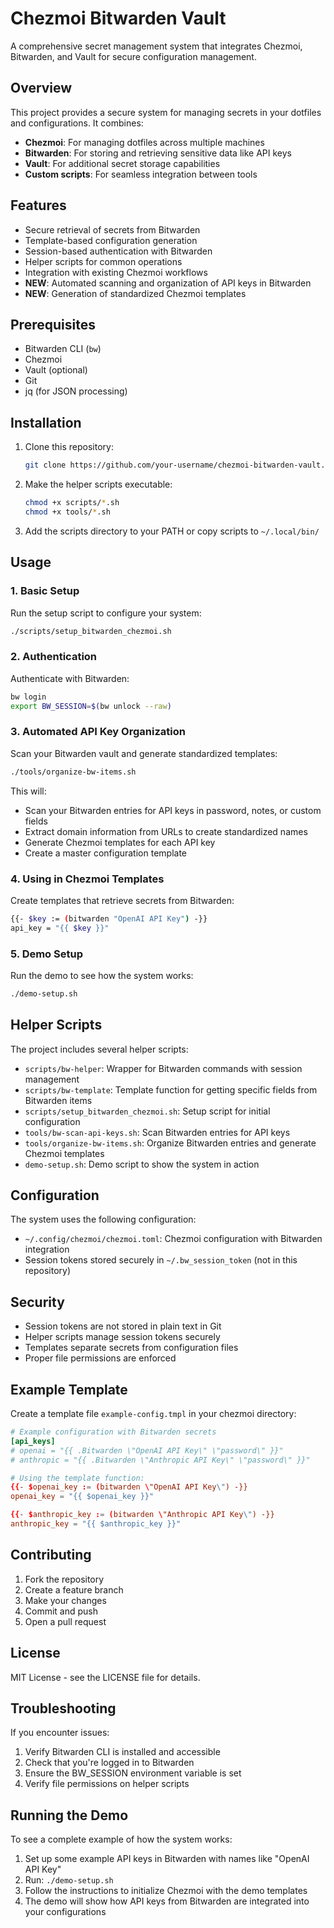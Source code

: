 # Chezmoi Bitwarden Vault

A comprehensive secret management system that integrates Chezmoi, Bitwarden, and Vault for secure configuration management.

## Overview

This project provides a secure system for managing secrets in your dotfiles and configurations. It combines:

- **Chezmoi**: For managing dotfiles across multiple machines
- **Bitwarden**: For storing and retrieving sensitive data like API keys
- **Vault**: For additional secret storage capabilities
- **Custom scripts**: For seamless integration between tools

## Features

- Secure retrieval of secrets from Bitwarden
- Template-based configuration generation
- Session-based authentication with Bitwarden
- Helper scripts for common operations
- Integration with existing Chezmoi workflows
- **NEW**: Automated scanning and organization of API keys in Bitwarden
- **NEW**: Generation of standardized Chezmoi templates

## Prerequisites

- Bitwarden CLI (`bw`)
- Chezmoi
- Vault (optional)
- Git
- jq (for JSON processing)

## Installation

1. Clone this repository:
   ```bash
   git clone https://github.com/your-username/chezmoi-bitwarden-vault.git
   ```

2. Make the helper scripts executable:
   ```bash
   chmod +x scripts/*.sh
   chmod +x tools/*.sh
   ```

3. Add the scripts directory to your PATH or copy scripts to `~/.local/bin/`

## Usage

### 1. Basic Setup

Run the setup script to configure your system:
```bash
./scripts/setup_bitwarden_chezmoi.sh
```

### 2. Authentication

Authenticate with Bitwarden:
```bash
bw login
export BW_SESSION=$(bw unlock --raw)
```

### 3. Automated API Key Organization

Scan your Bitwarden vault and generate standardized templates:
```bash
./tools/organize-bw-items.sh
```

This will:
- Scan your Bitwarden entries for API keys in password, notes, or custom fields
- Extract domain information from URLs to create standardized names
- Generate Chezmoi templates for each API key
- Create a master configuration template

### 4. Using in Chezmoi Templates

Create templates that retrieve secrets from Bitwarden:
```bash
{{- $key := (bitwarden "OpenAI API Key") -}}
api_key = "{{ $key }}"
```

### 5. Demo Setup

Run the demo to see how the system works:
```bash
./demo-setup.sh
```

## Helper Scripts

The project includes several helper scripts:

- `scripts/bw-helper`: Wrapper for Bitwarden commands with session management
- `scripts/bw-template`: Template function for getting specific fields from Bitwarden items
- `scripts/setup_bitwarden_chezmoi.sh`: Setup script for initial configuration
- `tools/bw-scan-api-keys.sh`: Scan Bitwarden entries for API keys
- `tools/organize-bw-items.sh`: Organize Bitwarden entries and generate Chezmoi templates
- `demo-setup.sh`: Demo script to show the system in action

## Configuration

The system uses the following configuration:

- `~/.config/chezmoi/chezmoi.toml`: Chezmoi configuration with Bitwarden integration
- Session tokens stored securely in `~/.bw_session_token` (not in this repository)

## Security

- Session tokens are not stored in plain text in Git
- Helper scripts manage session tokens securely
- Templates separate secrets from configuration files
- Proper file permissions are enforced

## Example Template

Create a template file `example-config.tmpl` in your chezmoi directory:

```toml
# Example configuration with Bitwarden secrets
[api_keys]
# openai = "{{ .Bitwarden \"OpenAI API Key\" \"password\" }}"
# anthropic = "{{ .Bitwarden \"Anthropic API Key\" \"password\" }}"

# Using the template function:
{{- $openai_key := (bitwarden \"OpenAI API Key\") -}}
openai_key = "{{ $openai_key }}"

{{- $anthropic_key := (bitwarden \"Anthropic API Key\") -}}
anthropic_key = "{{ $anthropic_key }}"
```

## Contributing

1. Fork the repository
2. Create a feature branch
3. Make your changes
4. Commit and push
5. Open a pull request

## License

MIT License - see the LICENSE file for details.

## Troubleshooting

If you encounter issues:

1. Verify Bitwarden CLI is installed and accessible
2. Check that you're logged in to Bitwarden
3. Ensure the BW_SESSION environment variable is set
4. Verify file permissions on helper scripts

## Running the Demo

To see a complete example of how the system works:

1. Set up some example API keys in Bitwarden with names like "OpenAI API Key"
2. Run: `./demo-setup.sh`
3. Follow the instructions to initialize Chezmoi with the demo templates
4. The demo will show how API keys from Bitwarden are integrated into your configurations
